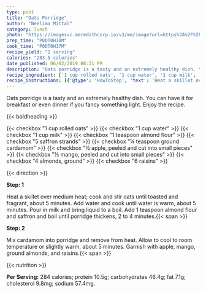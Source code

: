 ```yaml
---
type: post
title: "Oats Porridge"
author: "Neelima Mittal"
category: lunch
photo: "https://imagesvc.meredithcorp.io/v3/mm/image?url=https%3A%2F%2Fimages.media-allrecipes.com%2Fuserphotos%2F3673552.jpg"
prep_time: "P0DT0H10M"
cook_time: "P0DT0H17M"
recipe_yield: "2 serving"
calories: "283.5 calories"
date_published: 06/02/2019 06:31 PM
description: "Oats porridge is a tasty and an extremely healthy dish. You can have it for breakfast or even dinner if you fancy something light. Enjoy the recipe."
recipe_ingredient: ['1 cup rolled oats', '1 cup water', '1 cup milk', '1 teaspoon almond flour', '5 saffron strands', '¼ teaspoon ground cardamom', '½ apple, peeled and cut into small pieces', '½ mango, peeled and cut into small pieces', '4 almonds, ground', '6 raisins']
recipe_instructions: [{'@type': 'HowToStep', 'text': 'Heat a skillet over medium heat; cook and stir oats until toasted and fragrant, about 5 minutes. Add water and cook until water is warm, about 5 minutes. Pour in milk and bring liquid to a boil. Add 1 teaspoon almond flour and saffron and boil until porridge thickens, 2 to 4 minutes.\n'}, {'@type': 'HowToStep', 'text': 'Mix cardamom into porridge and remove from heat. Allow to cool to room temperature or slightly warm, about 5 minutes. Garnish with apple, mango, ground almonds, and raisins.\n'}]
---
```


Oats porridge is a tasty and an extremely healthy dish. You can have it for breakfast or even dinner if you fancy something light. Enjoy the recipe. 

{{< boldheading >}}

{{< checkbox "1 cup rolled oats" >}}
{{< checkbox "1 cup water" >}}
{{< checkbox "1 cup milk" >}}
{{< checkbox "1 teaspoon almond flour" >}}
{{< checkbox "5  saffron strands" >}}
{{< checkbox "¼ teaspoon ground cardamom" >}}
{{< checkbox "½  apple, peeled and cut into small pieces" >}}
{{< checkbox "½  mango, peeled and cut into small pieces" >}}
{{< checkbox "4  almonds, ground" >}}
{{< checkbox "6  raisins" >}}


{{< direction >}}

**Step: 1**

Heat a skillet over medium heat; cook and stir oats until toasted and fragrant, about 5 minutes. Add water and cook until water is warm, about 5 minutes. Pour in milk and bring liquid to a boil. Add 1 teaspoon almond flour and saffron and boil until porridge thickens, 2 to 4 minutes.{{< span >}}

**Step: 2**

Mix cardamom into porridge and remove from heat. Allow to cool to room temperature or slightly warm, about 5 minutes. Garnish with apple, mango, ground almonds, and raisins.{{< span >}}

{{< nutrition >}}

**Per Serving:** 284 calories; protein 10.5g; carbohydrates 46.4g; fat 7.1g; cholesterol 9.8mg; sodium 57.4mg.